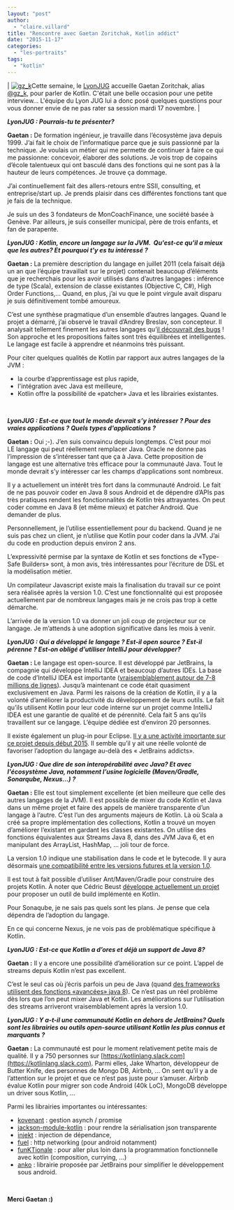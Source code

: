 ```yaml
---
layout: "post"
author: 
  - "claire.villard"
title: "Rencontre avec Gaetan Zoritchak, Kotlin addict"
date: "2015-11-17"
categories: 
  - "les-portraits"
tags: 
  - "kotlin"
---
```


| [![gz_k](/assets/2015/11/2015-11-17-rencontre-gaetan-zoritchak-kotlin-addict/gz_k-200x300.jpg)](http://www.duchess-france.org/wp-content/uploads/2015/11/gz_k.jpg)Cette semaine, le [LyonJUG](http://www.lyonjug.org/evenements/kotlin-code-with-fun) accueille Gaetan Zoritchak, alias [@gz\_k](https://twitter.com/gz_k), pour parler de Kotlin. C'était une belle occasion pour une petite interview... L'équipe du Lyon JUG lui a donc posé quelques questions pour vous donner envie de ne pas rater sa session mardi 17 novembre. |

_**LyonJUG : Pourrais-tu te présenter?**_

**Gaetan :** De formation ingénieur, je travaille dans l’écosystème java depuis 1999. J’ai fait le choix de l’informatique parce que je suis passionné par la technique. Je voulais un métier qui me permette de continuer à faire ce qui me passionne: concevoir, élaborer des solutions. Je vois trop de copains d’école talentueux qui ont basculé dans des fonctions qui ne sont pas à la hauteur de leurs compétences. Je trouve ça dommage.

J’ai continuellement fait des allers-retours entre SSII, consulting, et entreprise/start up. Je prends plaisir dans ces différentes fonctions tant que je fais de la technique.

Je suis un des 3 fondateurs de MonCoachFinance, une société basée à Genève. Par ailleurs, je suis conseiller municipal, père de trois enfants, et fan de parapente.

 

_**LyonJUG : Kotlin, encore un langage sur la JVM.  Qu'est-ce qu'il a mieux que les autres? Et pourquoi t'y es tu intéressé ?**_

**Gaetan :** La première description du langage en juillet 2011 (cela faisait déjà un an que l’équipe travaillait sur le projet) contenait beaucoup d’éléments que je recherchais pour les avoir utilisés dans d’autres langages : inférence de type (Scala), extension de classe existantes (Objective C, C#), High Order Functions,... Quand, en plus, j’ai vu que le point virgule avait disparu je suis définitivement tombé amoureux.

C’est une synthèse pragmatique d’un ensemble d’autres langages. Quand le projet a démarré, j’ai observé le travail d’Andrey Breslav, son concepteur. Il analysait tellement finement les autres langages qu’[il découvrait des bugs](http://stackoverflow.com/questions/3696047/why-calling-isetdynamic-contains-compiles-but-throws-an-exception-at-runtim) ! Son approche et les propositions faites sont très équilibrées et intelligentes. Le langage est facile à apprendre et néanmoins très puissant.

Pour citer quelques qualités de Kotlin par rapport aux autres langages de la JVM :

- la courbe d’apprentissage est plus rapide,
- l'intégration avec Java est meilleure,
- Kotlin offre la possibilité de «patcher» Java et les librairies existantes.

 

**_LyonJUG : Est-ce que tout le monde devrait s’y intéresser ? Pour des vraies applications ? Quels types d'applications ?_**

**Gaetan :** Oui ;-). J’en suis convaincu depuis longtemps. C’est pour moi LE langage qui peut réellement remplacer Java. Oracle ne donne pas l’impression de s’intéresser tant que ça à Java. Cette proposition de langage est une alternative très efficace pour la communauté Java. Tout le monde devrait s’y intéresser car les champs d’applications sont nombreux.

Il y a actuellement un intérêt très fort dans la communauté Android. Le fait de ne pas pouvoir coder en Java 8 sous Android et de dépendre d’APIs pas très pratiques rendent les fonctionnalités de Kotlin très attrayantes. On peut coder comme en Java 8 (et même mieux) et patcher Android. Que demander de plus.

Personnellement, je l’utilise essentiellement pour du backend. Quand je ne suis pas chez un client, je n’utilise que Kotlin pour coder dans la JVM. J’ai du code en production depuis environ 2 ans.

L’expressivité permise par la syntaxe de Kotlin et ses fonctions de «Type-Safe Builders» sont, à mon avis, très intéressantes pour l’écriture de DSL et la modélisation métier.

Un compilateur Javascript existe mais la finalisation du travail sur ce point sera réalisée après la version 1.0. C’est une fonctionnalité qui est proposée actuellement par de nombreux langages mais je ne crois pas trop à cette démarche.

L’arrivée de la version 1.0 va donner un joli coup de projecteur sur ce langage. Je m’attends à une adoption significative dans les mois à venir.

 

_**LyonJUG : Qui a développé le langage ? Est-il open source ? Est-il pérenne ? Est-on obligé d’utiliser IntelliJ pour développer?**_

**Gaetan :** Le langage est open-source. Il est développé par JetBrains, la compagnie qui développe IntelliJ IDEA et beaucoup d’autres IDEs. La base de code d’IntelliJ IDEA est importante ([vraisemblablement autour de 7-8 millions de lignes](https://twitter.com/intelliyole/status/375260104612134912)). Jusqu’à maintenant ce code était quasiment exclusivement en Java. Parmi les raisons de la création de Kotlin, il y a la volonté d’améliorer la productivité du développement de leurs outils. Le fait qu’ils utilisent Kotlin pour leur code interne sur un projet comme IntelliJ IDEA est une garantie de qualité et de pérennité. Cela fait 5 ans qu’ils travaillent sur ce langage. L’équipe dédiée est d’environ 20 personnes.

Il existe également un plug-in pour Eclipse. [Il y a une activité importante sur ce projet depuis début 2015](https://github.com/JetBrains/kotlin-eclipse/graphs/contributors). Il semble qu’il y ait une réelle volonté de favoriser l’adoption du langage au-delà des « JetBrains addicts».

 

_**LyonJUG : Que dire de son interopérabilité avec Java? Et avec l'écosystème Java, notamment l’usine logicielle (Maven/Gradle, Sonarqube, Nexus…) ?**_

**Gaetan :** Elle est tout simplement excellente (et bien meilleure que celle des autres langages de la JVM). Il est possible de mixer du code Kotlin et Java dans un même projet et faire des appels de manière transparente d’un langage à l’autre. C’est l’un des arguments majeurs de Kotlin. Là où Scala a créé sa propre implémentation des collections, Kotlin a trouvé un moyen d’améliorer l’existant en gardant les classes existantes. On utilise des fonctions équivalentes aux Streams Java 8, dans des JVM Java 6, et en manipulant des ArrayList, HashMap, … joli tour de force.

La version 1.0 indique une stabilisation dans le code et le bytecode. Il y aura désormais [une compatibilité entre les versions futures et la version 1.0](http://blog.jetbrains.com/kotlin/2015/11/the-kotlin-language-1-0-beta-is-here/).

Il est tout à fait possible d’utiliser Ant/Maven/Gradle pour construire des projets Kotlin. À noter que Cédric Beust [développe actuellement un projet](http://beust.com/kobalt/home/index.html) pour proposer un outil de build implémenté en Kotlin.

Pour Sonaqube, je ne sais pas quels sont les plans. Je pense que cela dépendra de l’adoption du langage.

En ce qui concerne Nexus, je ne vois pas de problématique spécifique à Kotlin.

 

_**LyonJUG : Est-ce que Kotlin a d’ores et déjà un support de Java 8?**_

**Gaetan :** Il y a encore une possibilité d’amélioration sur ce point. L’appel de streams depuis Kotlin n’est pas excellent.

C’est le seul cas où j’écris parfois un peu de Java (quand [des frameworks utilisent des fonctions «avancées» java 8](https://github.com/CodeStory/fluent-http#more-routes)). Ce n’est pas un réel problème dès lors que l’on peut mixer Java et Kotlin. Les améliorations sur l’utilisation des streams arriveront vraisemblablement après la version 1.0.

 

_**LyonJUG : Y a-t-il une communauté Kotlin en dehors de JetBrains? Quels sont les librairies ou outils open-source utilisant Kotlin les plus connus et marquants ?**_

**Gaetan :** La communauté est pour le moment relativement petite mais de qualité. Il y a 750 personnes sur [https://kotlinlang.slack.com](https://kotlinlang.slack.com). Parmi elles, Jake Wharton, développeur de Butter Knife, des personnes de Mongo DB, Airbnb, … On sent qu’il y a de l’attention sur le projet et que ce n’est pas juste pour s’amuser. Airbnb évalue Kotlin pour migrer son code Android (40k LoC), MongoDB développe un driver sous Kotlin, …

Parmi les librairies importantes ou intéressantes:

- [kovenant](http://kovenant.komponents.nl/) : gestion asynch / promise
- [jackson-module-kotlin](https://github.com/FasterXML/jackson-module-kotlin) : pour rendre la sérialisation json transparente
- [injekt](https://github.com/kohesive/injekt) : injection de dépendance,
- [fuel](https://github.com/kittinunf/Fuel) : http networking (pour android notamment)
- [funKTionale](https://github.com/MarioAriasC/funKTionale/wiki) : pour aller plus loin dans la programmation fonctionnelle avec kotlin (composition, currying, …)
- [anko](https://github.com/JetBrains/anko) : librairie proposée par JetBrains pour simplifier le développement sous android.

 

**Merci Gaetan :)**
